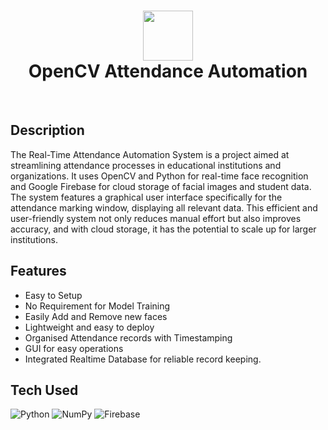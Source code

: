 <div align="center">
      <h1> <img src="https://res.cloudinary.com/practicaldev/image/fetch/s--4m8cflUh--/c_imagga_scale,f_auto,fl_progressive,h_420,q_auto,w_1000/https://dev-to-uploads.s3.amazonaws.com/uploads/articles/ag1yb0ckjfzyas6e5c0y.png" width="80px"><br/>OpenCV Attendance Automation</h1>
     </div>
<p align="center"> <a href="https://www.onlyakarsh.com/" target="_blank"><img alt="" src="https://img.shields.io/badge/Website-EA4C89?style=normal&logo=dribbble&logoColor=white" style="vertical-align:center" /></a> <a href="https://twitter.com/only_akarsh" target="_blank"><img alt="" src="https://img.shields.io/badge/Twitter-1DA1F2?style=normal&logo=twitter&logoColor=white" style="vertical-align:center" /></a> <a href="https://www.instagram.com/mayank__arc/" target="_blank"><img alt="" src="https://img.shields.io/badge/Instagram-E4405F?style=normal&logo=instagram&logoColor=white" style="vertical-align:center" /></a> <a href="https://www.linkedin.com/in/akarsh3053/}" target="_blank"><img alt="" src="https://img.shields.io/badge/LinkedIn-0077B5?style=normal&logo=linkedin&logoColor=white" style="vertical-align:center" /></a> </p>

## Description

The Real-Time Attendance Automation System is a project aimed at streamlining attendance processes in educational institutions and organizations. It uses OpenCV and Python for real-time face recognition and Google Firebase for cloud storage of facial images and student data. The system features a graphical user interface specifically for the attendance marking window, displaying all relevant data. This efficient and user-friendly system not only reduces manual effort but also improves accuracy, and with cloud storage, it has the potential to scale up for larger institutions.

## Features

- Easy to Setup
- No Requirement for Model Training
- Easily Add and Remove new faces
- Lightweight and easy to deploy
- Organised Attendance records with Timestamping
- GUI for easy operations
- Integrated Realtime Database for reliable record keeping.

## Tech Used

![Python](https://img.shields.io/badge/python-3670A0?style=for-the-badge&logo=python&logoColor=ffdd54) ![NumPy](https://img.shields.io/badge/numpy-%23013243.svg?style=for-the-badge&logo=numpy&logoColor=white) ![Firebase](https://img.shields.io/badge/Firebase-039BE5?style=for-the-badge&logo=Firebase&logoColor=white)
